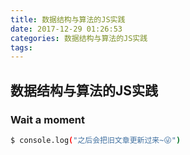 ```yaml
---
title: 数据结构与算法的JS实践
date: 2017-12-29 01:26:53
categories: 数据结构与算法的JS实践
tags:
---
```

## 数据结构与算法的JS实践

### Wait a moment

``` bash
$ console.log("之后会把旧文章更新过来~😜")
```